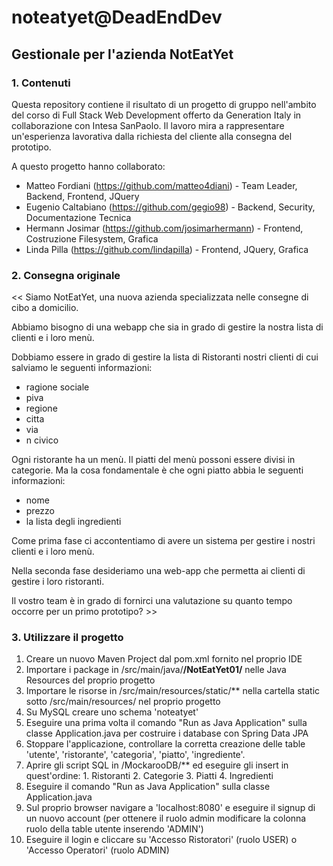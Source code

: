 # noteatyet@DeadEndDev
## Gestionale per l'azienda NotEatYet

### 1. Contenuti

Questa repository contiene il risultato di un progetto di gruppo nell'ambito del corso di Full Stack Web Development offerto da Generation Italy in collaborazione con Intesa SanPaolo. Il lavoro mira a rappresentare un'esperienza lavorativa dalla richiesta del cliente alla consegna del prototipo. 

A questo progetto hanno collaborato:

- Matteo Fordiani (https://github.com/matteo4diani) - Team Leader, Backend, Frontend, JQuery
- Eugenio Caltabiano (https://github.com/gegio98) - Backend, Security, Documentazione Tecnica
- Hermann Josimar (https://github.com/josimarhermann) - Frontend, Costruzione Filesystem, Grafica
- Linda Pilla (https://github.com/lindapilla) - Frontend, JQuery, Grafica


### 2. Consegna originale

<< Siamo NotEatYet, una nuova azienda specializzata nelle consegne di cibo a domicilio.

Abbiamo bisogno di una webapp che sia in grado di gestire la nostra lista di
clienti e i loro menù.

Dobbiamo essere in grado di gestire la lista di Ristoranti nostri clienti
di cui salviamo le seguenti informazioni:

- ragione sociale
- piva
- regione
- citta
- via
- n civico

Ogni ristorante ha un menù.
Il piatti del menù possoni essere divisi in categorie.
Ma la cosa fondamentale è che ogni piatto abbia le seguenti informazioni:

- nome
- prezzo
- la lista degli ingredienti

Come prima fase ci accontentiamo di avere un sistema per gestire i nostri clienti e i loro menù.

Nella seconda fase desideriamo una web-app che permetta ai clienti di gestire i loro ristoranti.

Il vostro team è in grado di fornirci una valutazione su quanto tempo occorre per un primo prototipo? >>

### 3. Utilizzare il progetto

1. Creare un nuovo Maven Project dal pom.xml fornito nel proprio IDE
2. Importare i package in /src/main/java/**/NotEatYet01/** nelle Java Resources del proprio progetto
3. Importare le risorse in /src/main/resources/static/** nella cartella static sotto /src/main/resources/ nel proprio progetto
4. Su MySQL creare uno schema 'noteatyet'
5. Eseguire una prima volta il comando "Run as Java Application" sulla classe Application.java per costruire i database con Spring Data JPA
6. Stoppare l'applicazione, controllare la corretta creazione delle table 'utente', 'ristorante', 'categoria', 'piatto', 'ingrediente'.
7. Aprire gli script SQL in /MockarooDB/** ed eseguire gli insert in quest'ordine: 1. Ristoranti 2. Categorie 3. Piatti 4. Ingredienti
8. Eseguire il comando "Run as Java Application" sulla classe Application.java
9. Sul proprio browser navigare a 'localhost:8080' e eseguire il signup di un nuovo account (per ottenere il ruolo admin modificare la colonna ruolo della table utente inserendo 'ADMIN')
10. Eseguire il login e cliccare su 'Accesso Ristoratori' (ruolo USER) o 'Accesso Operatori' (ruolo ADMIN)
